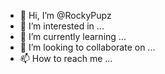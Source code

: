 - 👋 Hi, I’m @RockyPupz
- 👀 I’m interested in ...
- 🌱 I’m currently learning ...
- 💞️ I’m looking to collaborate on ...
- 📫 How to reach me ...

<!---
RockyPupz/RockyPupz is a ✨ special ✨ repository because its `README.md` (this file) appears on your GitHub profile.
You can click the Preview link to take a look at your changes.
--->
